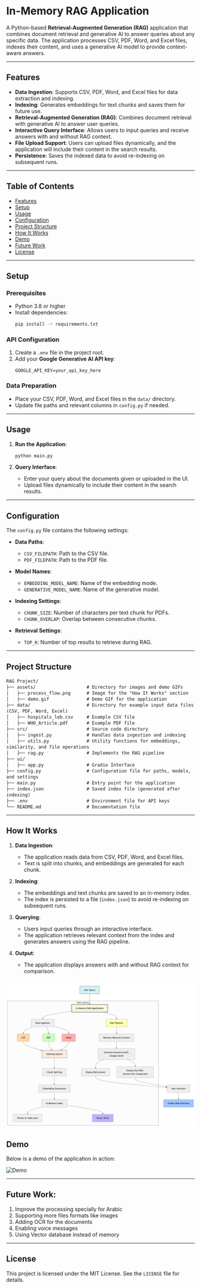 # In-Memory RAG Application

A Python-based **Retrieval-Augmented Generation (RAG)** application that combines document retrieval and generative AI to answer queries about any specific data. The application processes CSV, PDF, Word, and Excel files, indexes their content, and uses a generative AI model to provide context-aware answers.

---

## Features

- **Data Ingestion**: Supports CSV, PDF, Word, and Excel files for data extraction and indexing.
- **Indexing**: Generates embeddings for text chunks and saves them for future use.
- **Retrieval-Augmented Generation (RAG)**: Combines document retrieval with generative AI to answer user queries.
- **Interactive Query Interface**: Allows users to input queries and receive answers with and without RAG context.
- **File Upload Support**: Users can upload files dynamically, and the application will include their content in the search results.
- **Persistence**: Saves the indexed data to avoid re-indexing on subsequent runs.

---

## Table of Contents

- [Features](#features)
- [Setup](#setup)
- [Usage](#usage)
- [Configuration](#configuration)
- [Project Structure](#project-structure)
- [How It Works](#how-it-works)
- [Demo](#demo)
- [Future Work](#future-work)
- [License](#license)

---

## Setup

### Prerequisites

- Python 3.8 or higher
- Install dependencies:
  ```bash
  pip install -r requirements.txt
  ```

### API Configuration

1. Create a `.env` file in the project root.
2. Add your **Google Generative AI API key**:
   ```
   GOOGLE_API_KEY=your_api_key_here
   ```

### Data Preparation

- Place your CSV, PDF, Word, and Excel files in the `data/` directory.
- Update file paths and relevant columns in `config.py` if needed.

---

## Usage

1. **Run the Application**:
   ```bash
   python main.py
   ```

2. **Query Interface**:
   - Enter your query about the documents given or uploaded in the UI.
   - Upload files dynamically to include their content in the search results.

---

## Configuration

The `config.py` file contains the following settings:

- **Data Paths**:
  - `CSV_FILEPATH`: Path to the CSV file.
  - `PDF_FILEPATH`: Path to the PDF file.

- **Model Names**:
  - `EMBEDDING_MODEL_NAME`: Name of the embedding mode.
  - `GENERATIVE_MODEL_NAME`: Name of the generative model.

- **Indexing Settings**:
  - `CHUNK_SIZE`: Number of characters per text chunk for PDFs.
  - `CHUNK_OVERLAP`: Overlap between consecutive chunks.

- **Retrieval Settings**:
  - `TOP_K`: Number of top results to retrieve during RAG.

---

## Project Structure

```
RAG Project/
├── assets/                   # Directory for images and demo GIFs
│   ├── process_flow.png      # Image for the "How It Works" section
│   ├── demo.gif              # Demo GIF for the application
├── data/                     # Directory for example input data files (CSV, PDF, Word, Excel)
│   ├── hospitals_leb.csv     # Example CSV file
│   ├── WHO_Article.pdf       # Example PDF file
├── src/                      # Source code directory
│   ├── ingest.py             # Handles data ingestion and indexing
│   ├── utils.py              # Utility functions for embeddings, similarity, and file operations
│   ├── rag.py                # Implements the RAG pipeline
├── ui/       
│   ├── app.py                # Gradio Interface 
├── config.py                 # Configuration file for paths, models, and settings
├── main.py                   # Entry point for the application
├── index.json                # Saved index file (generated after indexing)
├── .env                      # Environment file for API keys
└── README.md                 # Documentation file
```

---

## How It Works

1. **Data Ingestion**:
   - The application reads data from CSV, PDF, Word, and Excel files.
   - Text is split into chunks, and embeddings are generated for each chunk.

2. **Indexing**:
   - The embeddings and text chunks are saved to an in-memory index.
   - The index is persisted to a file (`index.json`) to avoid re-indexing on subsequent runs.

3. **Querying**:
   - Users input queries through an interactive interface.
   - The application retrieves relevant context from the index and generates answers using the RAG pipeline.

4. **Output**:
   - The application displays answers with and without RAG context for comparison.

![Process Flow](assets/RAG_Process.png)
---

## Demo

Below is a demo of the application in action:

![Demo](assets/demo.gif)

---

## Future Work:

1. Improve the processing specially for Arabic
2. Supporting more files formats like images
3. Adding OCR for the documents
4. Enabling voice messages
5. Using Vector database instead of memory

---

## License

This project is licensed under the MIT License. See the `LICENSE` file for details.
